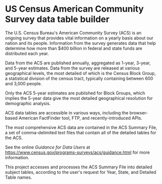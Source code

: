 # US Census American Community Survey data table builder

The U.S. Census Bureau's American Community Survey (ACS) is an ongoing survey that provides vital information on a yearly basis about our nation and its people. Information from the survey generates data that help determine how more than $400 billion in federal and state funds are distributed each year.

Data from the ACS are published annually, aggregated as 1-year, 3-year, and 5-year estimates. Data from the survey are released at various geographical levels, the most detailed of which is the Census Block Group, a statistical division of the census tract, typically containing between 600 and 3,000 people.

Only the ACS 5-year estimates are published for Block Groups, which implies the 5-year data give the most detailed geographical resolution for demographic analysis.

ACS data tables are accessible in various ways, including the browser-based American FactFinder tool, FTP, and recently-introduced APIs.

The most comprehensive ACS data are contained in the ACS Summary File, a set of comma-delimited text files that contain all of the detailed tables for the ACS.

See the online *Guidance for Data Users* at https://www.census.gov/programs-surveys/acs/guidance.html for more information. 

This project accesses and processes the ACS Summary File into detailed subject tables, according to the user's request for Year, State, and Detailed Table names.
